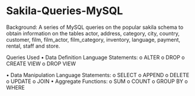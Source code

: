 # Sakila-Queries-MySQL

Background:
A series of MySQL queries on the popular sakila schema to obtain information on the tables actor, address, category, city, country, customer, film, film_actor, film_category, inventory, language, payment, rental, staff and store.

Queries Used
•	Data Definition Language Statements:
o	ALTER
o	DROP
o	CREATE VIEW
o	DROP VIEW

•	Data Manipulation Language Statements:
o	SELECT
o	APPEND
o	DELETE
o	UPDATE
o	JOIN
•	Aggregate Functions:
o	SUM
o	COUNT
o	GROUP BY
o	WHERE

